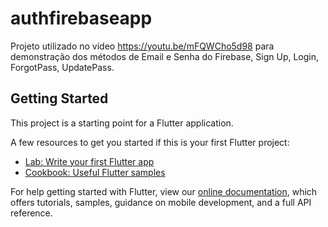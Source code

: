# authfirebaseapp

Projeto utilizado no vídeo https://youtu.be/mFQWCho5d98 para demonstração dos métodos de Email e Senha do Firebase, Sign Up, Login, ForgotPass, UpdatePass.

## Getting Started

This project is a starting point for a Flutter application.

A few resources to get you started if this is your first Flutter project:

- [Lab: Write your first Flutter app](https://flutter.dev/docs/get-started/codelab)
- [Cookbook: Useful Flutter samples](https://flutter.dev/docs/cookbook)

For help getting started with Flutter, view our
[online documentation](https://flutter.dev/docs), which offers tutorials,
samples, guidance on mobile development, and a full API reference.
